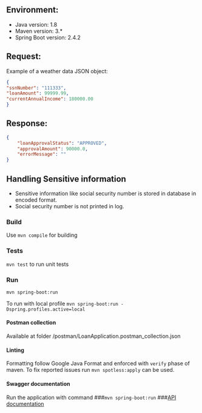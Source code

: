 ## Environment:
- Java version: 1.8
- Maven version: 3.*
- Spring Boot version: 2.4.2

## Request:
Example of a weather data JSON object:
```json
{
"ssnNumber": "111333",
"loanAmount": 99999.99,
"currentAnnualIncome": 180000.00
}
```

## Response:
```json
{
	"loanApprovalStatus": "APPROVED",
	"approvalAmount": 90000.0,
	"errorMessage": ""
}
````

## Handling Sensitive information
* Sensitive information like social security number is stored in database in encoded format.
* Social security number is not printed in log.

### Build
Use ```mvn compile``` for building

### Tests
```mvn test``` to run unit tests

### Run
```mvn spring-boot:run```

To run with local profile
```mvn spring-boot:run -Dspring.profiles.active=local```

#### Postman collection
Available at folder /postman/LoanApplication.postman_collection.json

#### Linting
Formatting follow Google Java Format and enforced with ```verify``` phase of maven. To fix reported issues run ```mvn spotless:apply``` can be used.


#### Swagger documentation
Run the application with command
###```mvn spring-boot:run```
###[API documentation](http://localhost:8080/swagger-ui.html)
